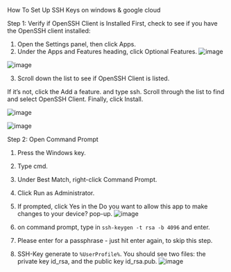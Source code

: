 How To Set Up SSH Keys on windows & google cloud

Step 1: Verify if OpenSSH Client is Installed
First, check to see if you have the OpenSSH client installed:
1. Open the Settings panel, then click Apps.
2. Under the Apps and Features heading, click Optional Features.
![image](https://user-images.githubusercontent.com/83507970/173232672-ff3922d3-9932-4575-8941-1806e49c23fa.png)

![image](https://user-images.githubusercontent.com/83507970/173232733-98805781-b528-4a9d-8b5e-48c5ea100633.png)


3. Scroll down the list to see if OpenSSH Client is listed.

If it’s not, click the Add a feature. and type ssh.
Scroll through the list to find and select OpenSSH Client.
Finally, click Install.

![image](https://user-images.githubusercontent.com/83507970/173232871-de51ad79-f8c0-4a3f-95e9-0002b0e8996c.png)

![image](https://user-images.githubusercontent.com/83507970/173232896-93d66ec7-75e2-4c6d-b930-abe831e75bcd.png)




Step 2: Open Command Prompt
1. Press the Windows key.
2. Type cmd.
3. Under Best Match, right-click Command Prompt.
4. Click Run as Administrator.
5. If prompted, click Yes in the Do you want to allow this app to make changes to your device? pop-up.
![image](https://user-images.githubusercontent.com/83507970/173232072-32e380e4-1e8e-4719-b949-6428fb219a41.png)




6. on command prompt, type in ```ssh-keygen -t rsa -b 4096``` and enter.
7. Please enter for a passphrase - just hit enter again, to skip this step.
8. SSH-Key generate to ```%UserProfile%```. You should see two files: the private key id_rsa, and the public key id_rsa.pub. 
![image](https://user-images.githubusercontent.com/83507970/173614949-720ae9cf-08c1-4229-85be-a079ba7355b9.png)



